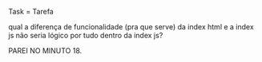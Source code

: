Task = Tarefa


qual a diferença de funcionalidade (pra que serve) da index html e a index js 
não seria lógico por tudo dentro da index js? 



PAREI NO MINUTO 18.